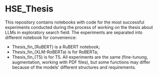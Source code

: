 # HSE_Thesis
This repository contains notebooks with code for the most successful experiments conducted during the process of working on the thesis about LLMs in exploratory search field. The experiments are separated into different notebook for convenience:
* Thesis_fin_(RuBERT) is a RuBERT notebook;
* Thesis_fin_(XLM-RoBERTa) is for RoBERTa;
* Thesis_fin_(T5) is for T5.
All experiments are the same (fine-tunung, augmentation, working with PDF files), but some functions may differ because of the models' different structures and requirements.
